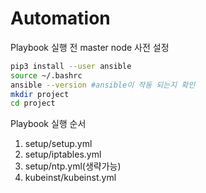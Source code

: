 # Automation
Playbook 실행 전 master node 사전 설정

```bash
pip3 install --user ansible
source ~/.bashrc
ansible --version #ansible이 작동 되는지 확인
mkdir project
cd project
```

Playbook 실행 순서

1. setup/setup.yml
2. setup/iptables.yml
3. setup/ntp.yml(생략가능)
4. kubeinst/kubeinst.yml
